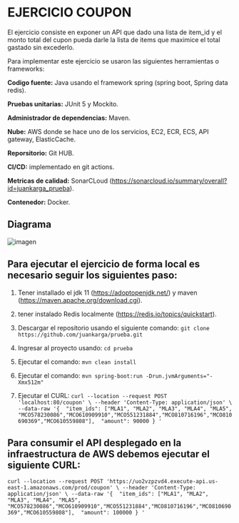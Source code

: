 # EJERCICIO COUPON

El ejercicio consiste en exponer un API que dado una lista de item_id y el monto total del cupon pueda darle la lista de items que maximice el total gastado sin excederlo. 

Para implementar este ejercicio se usaron las siguientes herramientas o frameworks:

**Codigo fuente:** Java usando el framework spring (spring boot, Spring data redis).

**Pruebas unitarias:** JUnit 5 y Mockito.

**Administrador de dependencias:** Maven.

**Nube:** AWS donde se hace uno de los servicios, EC2, ECR, ECS, API gateway, ElasticCache.

**Reporsitorio:** Git HUB.

**CI/CD:** implementado en git actions.

**Metricas de calidad:** SonarCLoud (https://sonarcloud.io/summary/overall?id=juankarga_prueba).

**Contenedor:** Docker.

## Diagrama 

![imagen](https://user-images.githubusercontent.com/95094164/144253255-a82c5edb-90ab-4b05-b33a-c7c4bdccf955.png)

## Para ejecutar el ejercicio de forma local es necesario seguir los siguientes paso:

1. Tener installado el jdk 11 (https://adoptopenjdk.net/) y maven (https://maven.apache.org/download.cgi).

2. tener instalado Redis localmente (https://redis.io/topics/quickstart).

3. Descargar el repositorio usando el siguiente comando: `git clone https://github.com/juankarga/prueba.git`

4. Ingresar al proyecto usando: `cd prueba`

5. Ejecutar el comando: `mvn clean install`

6. Ejecutar el comando: `mvn spring-boot:run -Drun.jvmArguments="-Xmx512m"`

7. Ejecutar el CURL: `curl --location --request POST 'localhost:80/coupon' \
--header 'Content-Type: application/json' \
--data-raw '{ 
"item_ids": ["MLA1", "MLA2", "MLA3", "MLA4", "MLA5", "MCO578230086","MCO610909910","MCO551231884","MCO810716196","MCO810690369","MCO610559808"], 
"amount": 90000
} '`


## Para consumir el API desplegado en la infraestructura de AWS debemos ejecutar el siguiente CURL: 

`curl --location --request POST 'https://uo2vzpzvd4.execute-api.us-east-1.amazonaws.com/prod/coupon' \
--header 'Content-Type: application/json' \
--data-raw '{ 
"item_ids": ["MLA1", "MLA2", "MLA3", "MLA4", "MLA5", "MCO578230086","MCO610909910","MCO551231884","MCO810716196","MCO810690369","MCO610559808"], 
"amount": 100000
} '`
